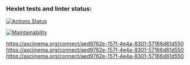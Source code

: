 ### Hexlet tests and linter status:
[![Actions Status](https://github.com/Eugene198836/java-project-61/actions/workflows/hexlet-check.yml/badge.svg)](https://github.com/Eugene198836/java-project-61/actions)

[![Maintainability](https://api.codeclimate.com/v1/badges/1f60b856186bc6589473/maintainability)](https://codeclimate.com/github/Eugene198836/java-project-61/maintainability)

https://asciinema.org/connect/aed9762e-157f-4e4a-8301-57166d81d550
https://asciinema.org/connect/aed9762e-157f-4e4a-8301-57166d81d550
https://asciinema.org/connect/aed9762e-157f-4e4a-8301-57166d81d550

